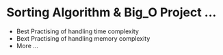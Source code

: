 # Sorting Algorithm & Big_O Project ...

- Best Practising of handling time complexity
- Bext Practising of handling memory complexity
- More ...

